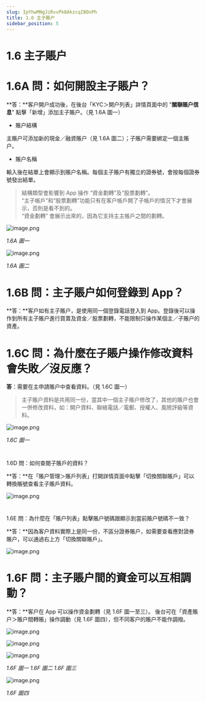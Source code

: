 ```yaml
---
slug: IpYhwMNgJiRvvPk8AkzcqIBOnPh
title: 1.6 主子賬户
sidebar_position: 5
---
```



# 1.6 主子賬户


# 1.6A 問：如何開設主子賬户？


**答：**客户開户成功後，在後台「KYC＞開户列表」詳情頁面中的 "**關聯賬户信息**" 點擊「新增」添加主子賬户。（見 1.6A 圖一）

- 賬户結構

主賬户可添加新的現金／融資賬户（見 1.6A 圖二）；子賬户需要綁定一個主賬户。

- 賬户名稱

輸入後在結單上會顯示到賬户名稱。每個主子賬户有獨立的證券號，會按每個證券號發出結單。

> 結構類型會影響到 App 操作 “資金劃轉”及“股票劃轉”。  
> “主子帳戶”和“股票劃轉”功能只有在客户帳戶開了子帳戶的情況下才會展示，否則是看不到的。  
> “資金劃轉” 會展示出來的，因為它支持主主帳戶之間的劃轉。

![image.png](/assets/0b1af623887a7cf37a4fd6afd4d36eb9.png)


_1.6A 圖一_


![image.png](/assets/9cbccd9fb53c77941f61d13768681fe8.png)


_1.6A 圖二_


# 1.6B 問：主子賬户如何登錄到 App？


**答：**客户如有主子賬户，是使用同一個登錄電話登入到 App。登錄後可以操作到所有主子賬户進行買賣及資金／股票劃轉，不能限制只操作某個主／子賬户的資產。


# 1.6C 問：為什麼在子賬户操作修改資料會失敗／沒反應？


**答**：需要在主申請賬户中查看資料。（見 1.6C 圖一）

> 主子賬户資料是共用同一份，當其中一個主子賬户修改了，其他的賬户也會一併修改資料，如：開户資料、聯絡電話／電郵、授權人、風險評級等資料。

![image.png](/assets/1e917c265b2f0b841c911913ea38aa39.png)


_1.6C 圖一_


# 
1.6D 問：如何查閱子賬戶的資料？


**答：**在「賬户管理＞賬戶列表」打開詳情頁面中點擊「切換關聯賬戶」可以轉換賬號查看主子賬戶資料。


![image.png](/assets/d8e0b4794e7ed5c01838a45b4b2f93b3.png)


# 
1.6E 問：為什麼在「賬户列表」點擊賬户號碼跟顯示到當前賬户號碼不一致？


**答：**因為客户資料實際上是同一份，不區分證券賬户，如需要查看應對證券賬户，可以通過右上方「切換關聯賬戶」。


![image.png](/assets/7ccb20080052cde9781696a14bc77ca7.png)


# 1.6F 問：主子賬户間的資金可以互相調動？


**答：**客户在 App 可以操作資金劃轉（見 1.6F 圖一至三）。
後台可在「資產賬户＞賬户間轉賬」操作調動（見 1.6F 圖四），但不同客户的賬户不能作調撥。


![image.png](/assets/c337c62fc028852cc8ea570bd1f44250.png)


![image.png](/assets/0bf253a05994cffcea03c2779bdcdc2e.png)


![image.png](/assets/b6bb895c42b4d4fb7e6b508d477b8d5c.png)


 _1.6F 圖一                                                         1.6F 圖二                                                       1.6F 圖三_


![image.png](/assets/07e11a59e7ed85ccdeb8f15a4a78df55.png)


_1.6F 圖四_

